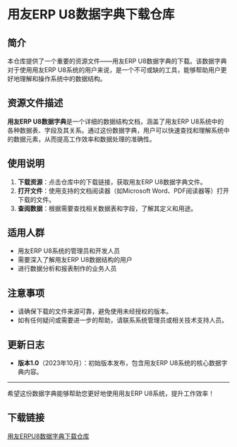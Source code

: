 # 用友ERP U8数据字典下载仓库

## 简介
本仓库提供了一个重要的资源文件——用友ERP U8数据字典的下载。该数据字典对于使用用友ERP U8系统的用户来说，是一个不可或缺的工具，能够帮助用户更好地理解和操作系统中的数据结构。

## 资源文件描述
**用友ERP U8数据字典**是一个详细的数据结构文档，涵盖了用友ERP U8系统中的各种数据表、字段及其关系。通过这份数据字典，用户可以快速查找和理解系统中的数据元素，从而提高工作效率和数据处理的准确性。

## 使用说明
1. **下载资源**：点击仓库中的下载链接，获取用友ERP U8数据字典文件。
2. **打开文件**：使用支持的文档阅读器（如Microsoft Word、PDF阅读器等）打开下载的文件。
3. **查阅数据**：根据需要查找相关数据表和字段，了解其定义和用途。

## 适用人群
- 用友ERP U8系统的管理员和开发人员
- 需要深入了解用友ERP U8数据结构的用户
- 进行数据分析和报表制作的业务人员

## 注意事项
- 请确保下载的文件来源可靠，避免使用未经授权的版本。
- 如有任何疑问或需要进一步的帮助，请联系系统管理员或相关技术支持人员。

## 更新日志
- **版本1.0**（2023年10月）：初始版本发布，包含用友ERP U8系统的核心数据字典内容。

---

希望这份数据字典能够帮助您更好地使用用友ERP U8系统，提升工作效率！

## 下载链接

[用友ERPU8数据字典下载仓库](https://pan.quark.cn/s/4997dc8932dd)